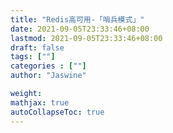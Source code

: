 ```yaml
---
title: "Redis高可用-「哨兵模式」"
date: 2021-09-05T23:33:46+08:00
lastmod: 2021-09-05T23:33:46+08:00
draft: false
tags: [""]
categories : [""]
author: "Jaswine"

weight:
mathjax: true
autoCollapseToc: true
---
```


